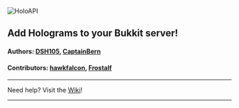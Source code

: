 ![HoloAPI](https://dev.bukkit.org/media/images/70/44/Banner_PNG.png "HoloAPI")
## Add Holograms to your Bukkit server!
#### Authors: [DSH105](https://github.com/DSH105), [CaptainBern](https://github.com/CaptainBern)
#### Contributors: [hawkfalcon](https://github.com/hawkfalcon), [Frostalf](https://github.com/Frostalf)

----

Need help? Visit the [Wiki](https://github.com/DSH105/HoloAPI/wiki)!

----
